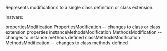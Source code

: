 Represents modifications to a single class definition or class extension.

Instvars:

propertiesModification			PropertiesModification -- changes to class or class extension properties
instanceMethodsModification	MethodsModification -- changes to instance methods defined
classMethodsModification		MethodsModification -- changes to class methods defined